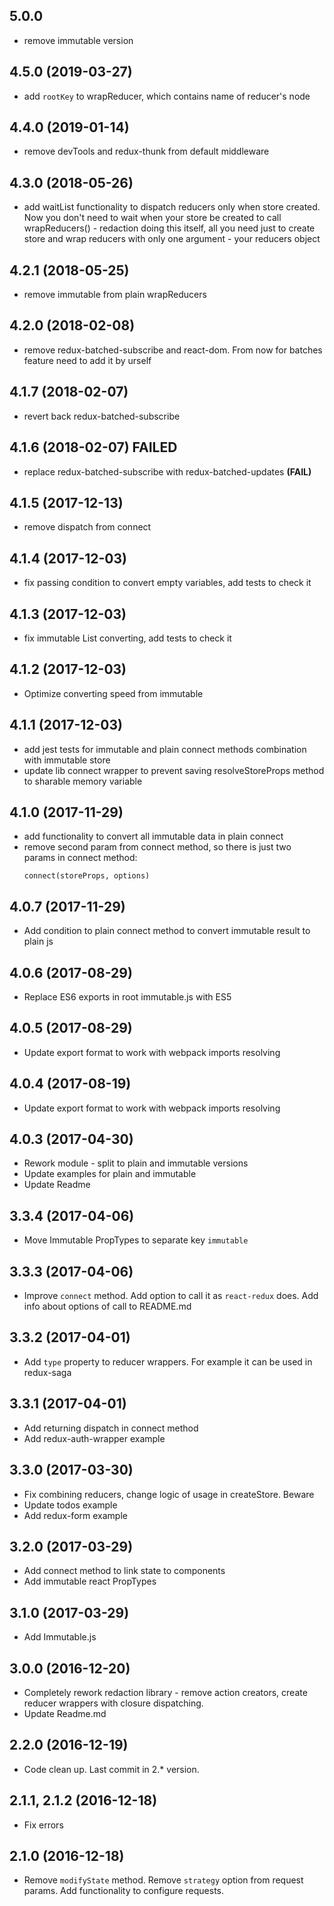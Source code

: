 ## 5.0.0

  * remove immutable version

## 4.5.0 (2019-03-27)

  * add `rootKey` to wrapReducer, which contains name of reducer's node

## 4.4.0 (2019-01-14)

  * remove devTools and redux-thunk from default middleware

## 4.3.0 (2018-05-26)

  * add waitList functionality to dispatch reducers only when store created. Now you don't need to wait when your store
    be created to call wrapReducers() - redaction doing this itself, all you need just to create store and wrap reducers
    with only one argument - your reducers object

## 4.2.1 (2018-05-25)

  * remove immutable from plain wrapReducers

## 4.2.0 (2018-02-08)

  * remove redux-batched-subscribe and react-dom. From now for batches feature need to add it by urself

## 4.1.7 (2018-02-07)

  * revert back redux-batched-subscribe

## 4.1.6 (2018-02-07) FAILED

  * replace redux-batched-subscribe with redux-batched-updates **(FAIL)**

## 4.1.5 (2017-12-13)

  * remove dispatch from connect 

## 4.1.4 (2017-12-03)

  * fix passing condition to convert empty variables, add tests to check it

## 4.1.3 (2017-12-03)

  * fix immutable List converting, add tests to check it

## 4.1.2 (2017-12-03)

  * Optimize converting speed from immutable

## 4.1.1 (2017-12-03)

  * add jest tests for immutable and plain connect methods combination with immutable store 
  * update lib connect wrapper to prevent saving resolveStoreProps method to sharable memory variable  

## 4.1.0 (2017-11-29)

  * add functionality to convert all immutable data in plain connect
  * remove second param from connect method, so there is just two params in connect method:
    ```
    connect(storeProps, options)
    ```

## 4.0.7 (2017-11-29)

  * Add condition to plain connect method to convert immutable result to plain js 

## 4.0.6 (2017-08-29)

  * Replace ES6 exports in root immutable.js with ES5

## 4.0.5 (2017-08-29)

  * Update export format to work with webpack imports resolving

## 4.0.4 (2017-08-19)

  * Update export format to work with webpack imports resolving

## 4.0.3 (2017-04-30)

  * Rework module - split to plain and immutable versions
  * Update examples for plain and immutable
  * Update Readme

## 3.3.4 (2017-04-06)

  * Move Immutable PropTypes to separate key `immutable`

## 3.3.3 (2017-04-06)

  * Improve `connect` method. Add option to call it as `react-redux` does. Add info about options of call to README.md

## 3.3.2 (2017-04-01)

  * Add `type` property to reducer wrappers. For example it can be used in redux-saga

## 3.3.1 (2017-04-01)

  * Add returning dispatch in connect method
  * Add redux-auth-wrapper example

## 3.3.0 (2017-03-30)

  * Fix combining reducers, change logic of usage in createStore. Beware
  * Update todos example
  * Add redux-form example

## 3.2.0 (2017-03-29)

  * Add connect method to link state to components
  * Add immutable react PropTypes

## 3.1.0 (2017-03-29)

  * Add Immutable.js

## 3.0.0 (2016-12-20)

  * Completely rework redaction library - remove action creators, create reducer wrappers with closure dispatching.
  * Update Readme.md

## 2.2.0 (2016-12-19)

  * Code clean up. Last commit in 2.* version.

## 2.1.1, 2.1.2 (2016-12-18)

  * Fix errors

## 2.1.0 (2016-12-18)

  * Remove `modifyState` method. Remove `strategy` option from request params. Add functionality to configure requests.
